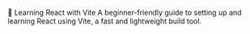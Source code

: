 🚀 Learning React with Vite
A beginner-friendly guide to setting up and learning React using Vite, a fast and lightweight build tool.
